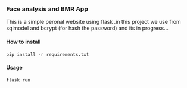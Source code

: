 ### Face analysis and BMR App  
This is a  simple peronal website using flask .in this project we use from sqlmodel and bcrypt (for hash the password) 
and its in progress...

#### How to install  
```
pip install -r requirements.txt
```
#### Usage  
```
flask run
```
